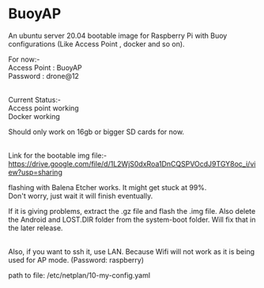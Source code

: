 # BuoyAP
An ubuntu server 20.04 bootable image for Raspberry Pi with Buoy configurations (Like Access Point , docker and so on). 

For now:-<br/>
Access Point : BuoyAP <br/>
Password : drone@12 <br/><br/>

Current Status:-<br/>
Access point working<br/>
Docker working<br/>

Should only work on 16gb or bigger SD cards for now. <br/><br/>

Link for the bootable img file:- <br/>
 https://drive.google.com/file/d/1L2WjS0dxRoa1DnCQSPVOcdJ9TGY8oc_i/view?usp=sharing<br/>

flashing with Balena Etcher works. It might get stuck at 99%.<br/> 
Don't worry, just wait it will finish eventually.<br/>

If it is giving problems, extract the .gz file and flash the .img file.
Also delete the Android and LOST.DIR folder from the system-boot folder. Will fix that in the later release.<br/><br/>

Also, if you want to ssh it, use LAN. Because Wifi will not work as it is being used for AP mode. (Password: raspberry)

path to file: /etc/netplan/10-my-config.yaml
